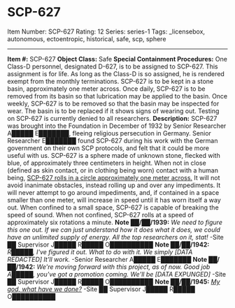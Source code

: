 # SCP-627
Item Number: SCP-627
Rating: 12
Series: series-1
Tags: _licensebox, autonomous, ectoentropic, historical, safe, scp, sphere

---

**Item #:** SCP-627
**Object Class:** Safe
**Special Containment Procedures:** One Class-D personnel, designated D-627, is to be assigned to SCP-627. This assignment is for life. As long as the Class-D is so assigned, he is rendered exempt from the monthly terminations. SCP-627 is to be kept in a stone basin, approximately one meter across. Once daily, SCP-627 is to be removed from its basin so that lubrication may be applied to the basin. Once weekly, SCP-627 is to be removed so that the basin may be inspected for wear. The basin is to be replaced if it shows signs of wearing out.
Testing on SCP-627 is currently denied to all researchers.
**Description:** SCP-627 was brought into the Foundation in December of 1932 by Senior Researcher A█████ E███████, fleeing religious persecution in Germany. Senior Researcher E███████ found SCP-627 during his work with the German government on their own SCP protocols, and felt that it could be more useful with us.
SCP-627 is a sphere made of unknown stone, flecked with blue, of approximately three centimeters in height. When not in close (defined as skin contact, or in clothing being worn) contact with a human being, [SCP-627 rolls in a circle approximately one meter across.](http://www.scp-wiki.net/the-orb-is-the-key) It will not avoid inanimate obstacles, instead rolling up and over any impediments. It will never attempt to go around impediments, and, if contained in a space smaller than one meter, will increase in speed until it has worn itself a way out. When confined to a small space, SCP-627 is capable of breaking the speed of sound. When not confined, SCP-627 rolls at a speed of approximately six rotations a minute.
**Note ██/██/1939:** _We need to figure this one out. If we can just understand how it does what it does, we could have an unlimited supply of energy. All the top researchers on it, stat!_ -Site ██ Supervisor J█████ R█████ O██████████
**Note ██/██/1942:** _R█████, I've figured it out. What to do with it. We simply [DATA REDACTED] It'll work._ -Senior Researcher A█████ E███████
**Note ██/██/1942:** _We're moving forward with this project, as of now. Good job A█████, you've got a promotion coming. We'll be [DATA EXPUNGED]_ -Site ██ Supervisor J█████ R█████ O██████████
**Note ██/██/1945:** _[My god, what have we done?](http://www.scp-wiki.net/intheendrawhide)_ -Site ██ Supervisor J█████ R█████ O██████████